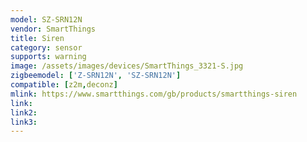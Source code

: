 ```yaml
---
model: SZ-SRN12N
vendor: SmartThings
title: Siren
category: sensor
supports: warning
image: /assets/images/devices/SmartThings_3321-S.jpg
zigbeemodel: ['Z-SRN12N', 'SZ-SRN12N']
compatible: [z2m,deconz]
mlink: https://www.smartthings.com/gb/products/smartthings-siren
link: 
link2: 
link3: 
---
```

